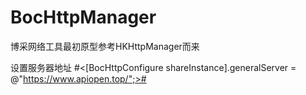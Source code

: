 # BocHttpManager

博采网络工具最初原型参考HKHttpManager而来

设置服务器地址
#<[BocHttpConfigure shareInstance].generalServer = @"https://www.apiopen.top/";>#


